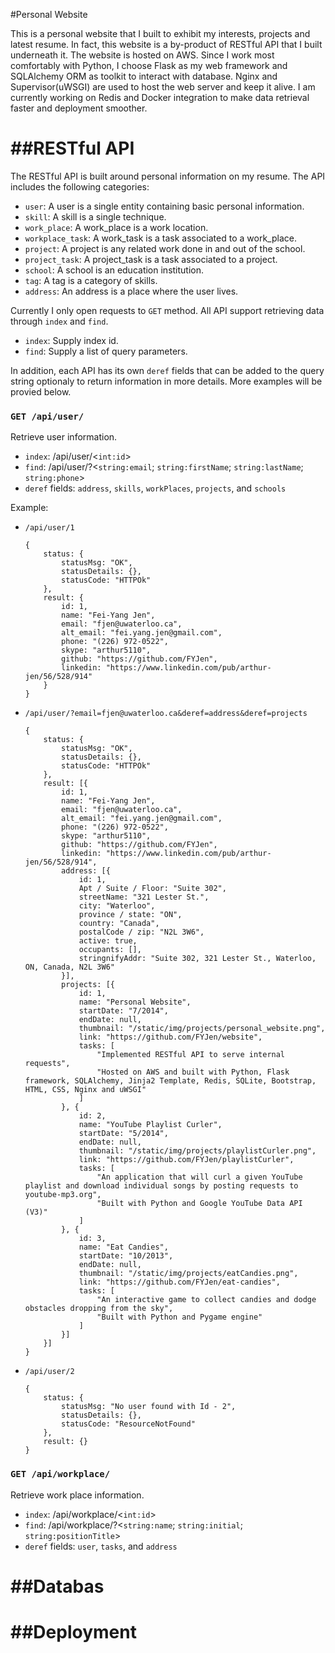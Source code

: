 #Personal Website

This is a personal website that I built to exhibit my interests, projects and latest resume. In fact, this website is a by-product of RESTful API that I built underneath it. The website is hosted on AWS. Since I work most comfortably with Python, I choose Flask as my web framework and SQLAlchemy ORM as toolkit to interact with database. Nginx and Supervisor(uWSGI) are used to host the web server and keep it alive. I am currently working on Redis and Docker integration to make data retrieval faster and deployment smoother.

##RESTful API
==============
The RESTful API is built around personal information on my resume. The API includes the following categories:

- `user`: A user is a single entity containing basic personal information.
- `skill`: A skill is a single technique.
- `work_place`: A work_place is a work location.
- `workplace_task`: A work_task is a task associated to a work_place.
- `project`: A project is any related work done in and out of the school.
- `project_task`: A project_task is a task associated to a project.
- `school`: A school is an education institution.
- `tag`: A tag is a category of skills.
- `address`: An address is a place where the user lives.

Currently I only open requests to `GET` method. All API support retrieving data through `index` and `find`.

- `index`: Supply index id.
- `find`: Supply a list of query parameters.

In addition, each API has its own `deref` fields that can be added to the query string optionaly to return information in more details. More examples will be provied below. 

### ```GET /api/user/```
Retrieve user information.

- `index`: /api/user/<`int:id`>
- `find`: /api/user/?<`string:email`; `string:firstName`; `string:lastName`; `string:phone`>
- `deref` fields: `address`, `skills`, `workPlaces`, `projects`, and `schools` 

Example:

- `/api/user/1`
	
	```
	{
    	status: {
        	statusMsg: "OK",
        	statusDetails: {},
        	statusCode: "HTTPOk"
    	},
    	result: {
        	id: 1,
        	name: "Fei-Yang Jen",
        	email: "fjen@uwaterloo.ca",
        	alt_email: "fei.yang.jen@gmail.com",
        	phone: "(226) 972-0522",
        	skype: "arthur5110",
        	github: "https://github.com/FYJen",
        	linkedin: "https://www.linkedin.com/pub/arthur-jen/56/528/914"
    	}
	}
	```
- `/api/user/?email=fjen@uwaterloo.ca&deref=address&deref=projects`

	```
	{
    	status: {
        	statusMsg: "OK",
        	statusDetails: {},
        	statusCode: "HTTPOk"
    	},
    	result: [{
        	id: 1,
        	name: "Fei-Yang Jen",
        	email: "fjen@uwaterloo.ca",
        	alt_email: "fei.yang.jen@gmail.com",
        	phone: "(226) 972-0522",
        	skype: "arthur5110",
        	github: "https://github.com/FYJen",
        	linkedin: "https://www.linkedin.com/pub/arthur-jen/56/528/914",
        	address: [{
            	id: 1,
            	Apt / Suite / Floor: "Suite 302",
            	streetName: "321 Lester St.",
            	city: "Waterloo",
            	province / state: "ON",
            	country: "Canada",
            	postalCode / zip: "N2L 3W6",
            	active: true,
            	occupants: [],
            	stringnifyAddr: "Suite 302, 321 Lester St., Waterloo, ON, Canada, N2L 3W6"
        	}],
        	projects: [{
            	id: 1,
            	name: "Personal Website",
            	startDate: "7/2014",
            	endDate: null,
            	thumbnail: "/static/img/projects/personal_website.png",
            	link: "https://github.com/FYJen/website",
            	tasks: [
                	"Implemented RESTful API to serve internal requests",
                	"Hosted on AWS and built with Python, Flask framework, SQLAlchemy, Jinja2 Template, Redis, SQLite, Bootstrap, HTML, CSS, Nginx and uWSGI"
            	]
        	}, {
            	id: 2,
            	name: "YouTube Playlist Curler",
            	startDate: "5/2014",
            	endDate: null,
            	thumbnail: "/static/img/projects/playlistCurler.png",
            	link: "https://github.com/FYJen/playlistCurler",
            	tasks: [
                	"An application that will curl a given YouTube playlist and download individual songs by posting requests to youtube-mp3.org",
                	"Built with Python and Google YouTube Data API (V3)"
            	]
        	}, {
            	id: 3,
            	name: "Eat Candies",
            	startDate: "10/2013",
            	endDate: null,
            	thumbnail: "/static/img/projects/eatCandies.png",
            	link: "https://github.com/FYJen/eat-candies",
            	tasks: [
                	"An interactive game to collect candies and dodge obstacles dropping from the sky",
                	"Built with Python and Pygame engine"
            	]
        	}]
    	}]
	}
	```
- `/api/user/2`

	```
	{
    	status: {
        	statusMsg: "No user found with Id - 2",
        	statusDetails: {},
        	statusCode: "ResourceNotFound"
    	},
    	result: {}
	}
	```

### ```GET /api/workplace/```
Retrieve work place information.

- `index`: /api/workplace/<`int:id`>
- `find`: /api/workplace/?<`string:name`; `string:initial`; `string:positionTitle`>
- `deref` fields: `user`, `tasks`, and `address`




##Databas
==========

##Deployment
============
  
